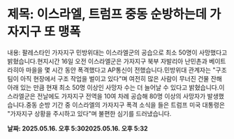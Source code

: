 # **제목: 이스라엘, 트럼프 중동 순방하는데 가자지구 또 맹폭**

  내용: 팔레스타인 가자지구 민방위대는 이스라엘군의 공습으로 최소 50명이 사망했다고 밝혔습니다.현지시간 16일 오전 이스라엘군은 가자지구 북부 자발리아 난민촌과 베이트 라히아 마을을 몇 시간 동안 폭격했다고 AP통신이 전했습니다.민방위대 관계자는 "구조팀이 아직 현장에서 구조 작업을 벌이고 있다"며 여전히 많은 사람이 무너진 건물 잔해 아래 있는 만큼 현재 최소 50명 이상인 사망자 수는 더 늘어날 수 있다고 밝혔습니다.이스라엘군은 전날에도 가자지구 전역을 10여 차례 공습해 80명 이상의 사망자가 발생했습니다.중동 순방 기간 중 이스라엘의 가자지구 폭격 소식을 들은 트럼프 미국 대통령은 "가자지구 상황을 주시하고 있다"며 불편한 심기를 드러냈습니다.

  **날짜: 2025.05.16. 오후 5:302025.05.16. 오후 5:32**